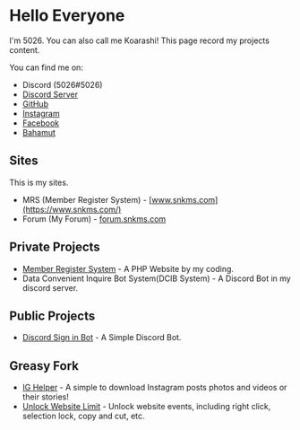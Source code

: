 # Hello Everyone

I'm 5026. You can also call me Koarashi!
This page record my projects content.

You can find me on:

* Discord (5026#5026)
* [Discord Server](https://discord.gg/Sh8HJ4d)
* [GitHub](https://github.com/SN-Koarashi)
* [Instagram](https://www.instagram.com/snkms.ig/)
* [Facebook](https://www.facebook.com/smileopwe/)
* [Bahamut](https://home.gamer.com.tw/homeindex.php?owner=woo0410)

## Sites

This is my sites.

* MRS (Member Register System) - [www.snkms.com](https://www.snkms.com/)
* Forum (My Forum) - [forum.snkms.com](https://forum.snkms.com)

## Private Projects

* [Member Register System](https://www.snkms.com/) - A PHP Website by my coding.
* Data Convenient Inquire Bot System(DCIB System) - A Discord Bot in my discord server.

## Public Projects

* [Discord Sign in Bot](https://github.com/SN-Koarashi/discord-bot_sis) - A Simple Discord Bot.

## Greasy Fork
* [IG Helper](https://greasyfork.org/en/scripts/404535-ig-helper) - A simple to download Instagram posts photos and videos or their stories!
* [Unlock Website Limit](https://greasyfork.org/en/scripts/404665-unlock-website-limit) - Unlock website events, including right click, selection lock, copy and cut, etc.
